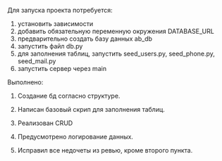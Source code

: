 Для запуска проекта потребуется:


1. установить зависимости
2. добавить обязательную переменную окружения DATABASE_URL
3. предварительно создать базу данных ab_db
4. запустить файл db.py
5. для заполнения таблиц, запустить seed_users.py, seed_phone.py, seed_mail.py
6. запустить сервер через main
 
 
Выполнено:

 1. Создание бд согласно структуре.
 2. Написан базовый скрип для заполнения таблиц.
 3. Реализован CRUD
 5. Предусмотрено логирование данных.
 

 1. Исправил все недочеты из ревью, кроме второго пункта.

